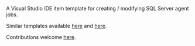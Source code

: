 <!--VSMM readme start-->

[GitHubRepoPullRequestsURL]: https://github.com/GregTrevellick/VsixItemTemplateSqlScriptAgentJob/pulls

A Visual Studio IDE item template for creating / modifying SQL Server agent jobs.

Similar templates available [here](https://marketplace.visualstudio.com/search?term=trevellick%20tsql&target=VS&category=All%20categories&vsVersion=&sortBy=Relevance) and [here](https://marketplace.visualstudio.com/search?term=trevellick&target=VS&category=All%20categories&vsVersion=&sortBy=Relevance).

Contributions welcome [here][GitHubRepoPullRequestsURL].

<!--VSMM readme end-->
